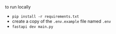 to run locally
- `pip install -r requirements.txt`
- create a copy of the `.env.example` file named `.env`
- `fastapi dev main.py`